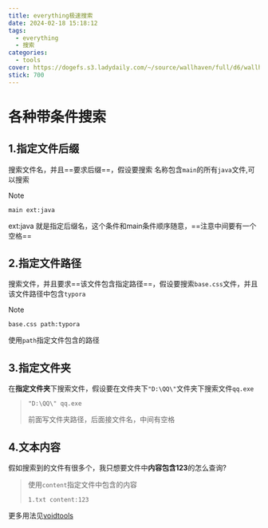 ```yaml
---
title: everything极速搜索
date: 2024-02-18 15:18:12
tags:
  - everything
  - 搜索
categories:
  - tools
cover: https://dogefs.s3.ladydaily.com/~/source/wallhaven/full/d6/wallhaven-d6dvdl.png?w=2560&h=1440&fmt=webp
stick: 700
---
```


# 各种带条件搜索

## 1.指定文件后缀

搜索文件名，并且==要求后缀==，假设要搜索 名称包含`main`的所有`java`文件,可以搜索

> [!note] 
>
> `main ext:java `
>
> ext:java 就是指定后缀名，这个条件和main条件顺序随意，==注意中间要有一个空格==

## 2.指定文件路径

搜索文件，并且要求==该文件包含指定路径==，假设要搜索`base.css`文件，并且该文件路径中包含`typora`

> [!note]
>
> `base.css path:typora`
>
> 使用`path`指定文件包含的路径

## 3.指定文件夹

在**指定文件夹**下搜索文件，假设要在文件夹下`"D:\QQ\"`文件夹下搜索文件`qq.exe`

> `"D:\QQ\" qq.exe`
>
> 前面写文件夹路径，后面接文件名，中间有空格



## 4.文本内容

假如搜索到的文件有很多个，我只想要文件中**内容包含123**的怎么查询?

> 使用`content`指定文件中包含的内容
>
> `1.txt content:123`





更多用法见[voidtools](https://www.voidtools.com/zh-cn/)
